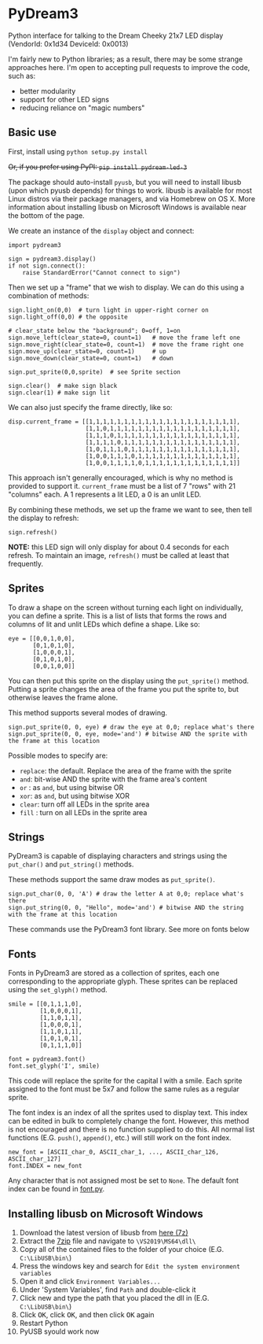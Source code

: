 PyDream3
========

Python interface for talking to the Dream Cheeky 21x7 LED display (VendorId: 0x1d34 DeviceId: 0x0013)

I'm fairly new to Python libraries; as a result, there may be some strange approaches here.
I'm open to accepting pull requests to improve the code, such as:

* better modularity
* support for other LED signs
* reducing reliance on "magic numbers"

Basic use
---------

First, install using `python setup.py install`

~~Or, if you prefer using PyPI: `pip install pydream-led-3`~~

The package should auto-install `pyusb`, but you will need to install libusb (upon which pyusb depends) for things to work. libusb is available for most Linux distros via their package managers, and via Homebrew on OS X. More information about installing libusb on Microsoft Windows is available near the bottom of the page.

We create an instance of the `display` object and connect:
```
import pydream3

sign = pydream3.display()
if not sign.connect():
    raise StandardError("Cannot connect to sign")
```
Then we set up a "frame" that we wish to display. We can do this using a combination of methods:
```
sign.light_on(0,0)  # turn light in upper-right corner on
sign.light_off(0,0) # the opposite

# clear_state below the "background"; 0=off, 1=on
sign.move_left(clear_state=0, count=1)   # move the frame left one
sign.move_right(clear_state=0, count=1)  # move the frame right one
sign.move_up(clear_state=0, count=1)     # up
sign.move_down(clear_state=0, count=1)   # down

sign.put_sprite(0,0,sprite)  # see Sprite section

sign.clear()  # make sign black
sign.clear(1) # make sign lit
```
We can also just specify the frame directly, like so:
```
disp.current_frame = [[1,1,1,1,1,1,1,1,1,1,1,1,1,1,1,1,1,1,1,1,1],
                      [1,1,0,1,1,1,1,1,1,1,1,1,1,1,1,1,1,1,1,1,1],
                      [1,1,1,0,1,1,1,1,1,1,1,1,1,1,1,1,1,1,1,1,1],
                      [1,1,1,1,0,1,1,1,1,1,1,1,1,1,1,1,1,1,1,1,1],
                      [1,0,1,1,1,0,1,1,1,1,1,1,1,1,1,1,1,1,1,1,1],
                      [1,0,0,1,1,1,0,1,1,1,1,1,1,1,1,1,1,1,1,1,1],
                      [1,0,0,1,1,1,1,0,1,1,1,1,1,1,1,1,1,1,1,1,1]]
```
This approach isn't generally encouraged, which is why no method is provided
to support it. `current_frame` must be a list of 7 "rows" with 21 "columns"
each. A 1 represents a lit LED, a 0 is an unlit LED.

By combining these methods, we set up the frame we want to see, then tell the
display to refresh:
```
sign.refresh()
```
**NOTE:** this LED sign will only display for about 0.4 seconds for each 
refresh. To maintain an image, `refresh()` must be called at least that 
frequently.

Sprites
-------

To draw a shape on the screen without turning each light on individually,
you can define a sprite. This is a list of lists that forms the rows and
columns of lit and unlit LEDs which define a shape. Like so:
```
eye = [[0,0,1,0,0],
       [0,1,0,1,0],
       [1,0,0,0,1],
       [0,1,0,1,0],
       [0,0,1,0,0]]
```
You can then put this sprite on the display using the `put_sprite()` method.
Putting a sprite changes the area of the frame you put the sprite to, but
otherwise leaves the frame alone.

This method supports several modes of drawing.
```
sign.put_sprite(0, 0, eye) # draw the eye at 0,0; replace what's there
sign.put_sprite(0, 0, eye, mode='and') # bitwise AND the sprite with the frame at this location
```
Possible modes to specify are:

- `replace`: the default. Replace the area of the frame with the sprite
- `and`: bit-wise AND the sprite with the frame area's content
- `or` : as `and`, but using bitwise OR
- `xor`: as `and`, but using bitwise XOR
- `clear`: turn off all LEDs in the sprite area
- `fill` : turn on all LEDs in the sprite area

Strings
-------

PyDream3 is capable of displaying characters and strings using
the `put_char()` and `put_string()` methods.

These methods support the same draw modes as `put_sprite()`.
```
sign.put_char(0, 0, 'A') # draw the letter A at 0,0; replace what's there
sign.put_string(0, 0, "Hello", mode='and') # bitwise AND the string with the frame at this location
```
These commands use the PyDream3 font library. See more on fonts below

Fonts
-----
Fonts in PyDream3 are stored as a collection of sprites, each one corresponding to
the appropriate glyph. These sprites can be replaced using the `set_glyph()` method.
```
smile = [[0,1,1,1,0],
         [1,0,0,0,1],
         [1,1,0,1,1],
         [1,0,0,0,1],
         [1,1,0,1,1],
         [1,0,1,0,1],
         [0,1,1,1,0]]

font = pydream3.font()
font.set_glyph('I', smile)
```
This code will replace the sprite for the capital I with a smile. Each sprite assigned
to the font must be 5x7 and follow the same rules as a regular sprite.

The font index is an index of all the sprites used to display text. This index can
be edited in bulk to completely change the font. However, this method is not
encouraged and there is no function supplied to do this. All normal list functions
(E.G. `push()`, `append()`, etc.) will still work on the font index.
```
new_font = [ASCII_char_0, ASCII_char_1, ..., ASCII_char_126, ASCII_char_127]
font.INDEX = new_font
```
Any character that is not assigned most be set to `None`.
The default font index can be found in [font.py](https://github.com/programmer2514/pydream-led-3/blob/master/pydream3/font.py#L667-L698).

Installing libusb on Microsoft Windows
--------------------------------------

1) Download the latest version of libusb from [here (7z)](https://github.com/libusb/libusb/releases/latest)
2) Extract the [7zip](https://www.7-zip.org/download.html) file and navigate to `\VS2019\MS64\dll\`
3) Copy all of the contained files to the folder of your choice (E.G. `C:\LibUSB\bin\`)
4) Press the windows key and search for `Edit the system environment variables`
5) Open it and click `Environment Variables...`
6) Under 'System Variables', find `Path` and double-click it
7) Click new and type the path that you placed the dll in (E.G. `C:\LibUSB\bin\`)
8) Click <kbd>OK</kbd>, click <kbd>OK</kbd>, and then click <kbd>OK</kbd> again
9) Restart Python
10) PyUSB syould work now
